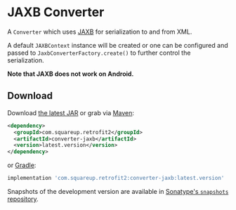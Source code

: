 JAXB Converter
==============

A `Converter` which uses [JAXB][1] for serialization to and from XML.

A default `JAXBContext` instance will be created or one can be configured and passed
to `JaxbConverterFactory.create()` to further control the serialization.

**Note that JAXB does not work on Android.**

Download
--------

Download [the latest JAR][2] or grab via [Maven][3]:
```xml
<dependency>
  <groupId>com.squareup.retrofit2</groupId>
  <artifactId>converter-jaxb</artifactId>
  <version>latest.version</version>
</dependency>
```
or [Gradle][3]:
```groovy
implementation 'com.squareup.retrofit2:converter-jaxb:latest.version'
```

Snapshots of the development version are available in [Sonatype's `snapshots` repository][snap].



[1]: https://github.com/eclipse-ee4j/jaxb-ri
[2]: https://search.maven.org/remote_content?g=com.squareup.retrofit2&amp;a=converter-jaxb&amp;v=LATEST
[3]: http://search.maven.org/#search%7Cga%7C1%7Cg%3A%22com.squareup.retrofit2%22%20a%3A%22converter-jaxb%22
[snap]: https://oss.sonatype.org/content/repositories/snapshots/
